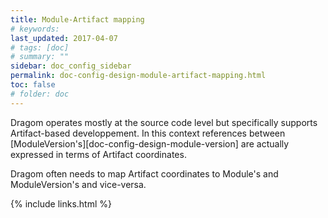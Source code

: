 ```yaml
---
title: Module-Artifact mapping 
# keywords:
last_updated: 2017-04-07
# tags: [doc]
# summary: ""
sidebar: doc_config_sidebar
permalink: doc-config-design-module-artifact-mapping.html
toc: false
# folder: doc
---
```


Dragom operates mostly at the source code level but specifically supports
Artifact-based developpement. In this context references between
[ModuleVersion's][doc-config-design-module-version] are actually expressed in
terms of Artifact coordinates.

Dragom often needs to map Artifact coordinates to Module's and ModuleVersion's
and vice-versa.

{% include links.html %}

[//]: # (to be completed. taken originally from classification-node. need to merge or consider the material in artifact.md)